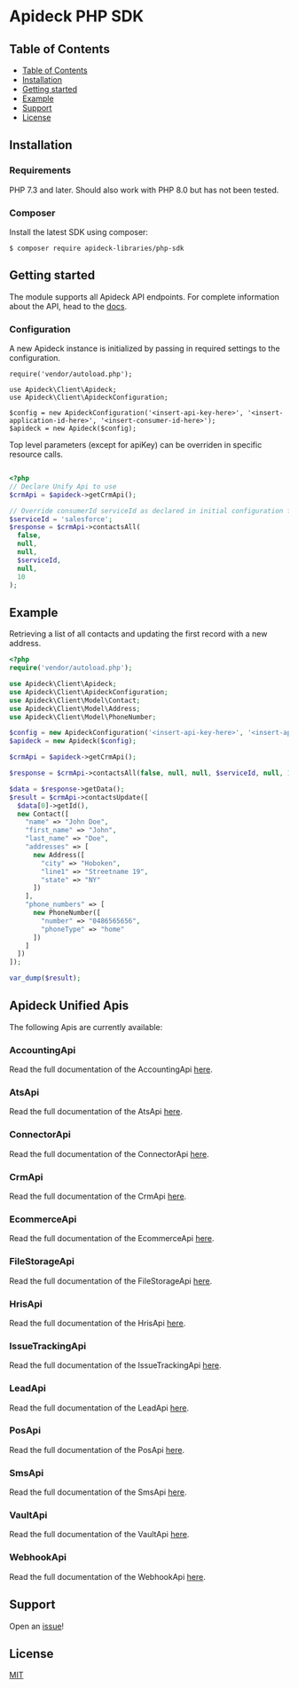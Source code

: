 
# Apideck PHP SDK

## Table of Contents

- [Table of Contents](#table-of-contents)
- [Installation](#installation)
- [Getting started](#getting-started)
- [Example](#example)
- [Support](#support)
- [License](#license)

## Installation

### Requirements

PHP 7.3 and later.
Should also work with PHP 8.0 but has not been tested.

### Composer

Install the latest SDK using composer:

```console
$ composer require apideck-libraries/php-sdk
```

## Getting started

The module supports all Apideck API endpoints. For complete information about the API, head
to the [docs][2].


### Configuration

A new Apideck instance is initialized by passing in required settings to the configuration.

```<?php
require('vendor/autoload.php');

use Apideck\Client\Apideck;
use Apideck\Client\ApideckConfiguration;

$config = new ApideckConfiguration('<insert-api-key-here>', '<insert-application-id-here>', '<insert-consumer-id-here>');
$apideck = new Apideck($config);
```

Top level parameters (except for apiKey) can be overriden in specific resource calls.

```php

<?php
// Declare Unify Api to use
$crmApi = $apideck->getCrmApi();

// Override consumerId serviceId as declared in initial configuration for this operation.
$serviceId = 'salesforce';
$response = $crmApi->contactsAll(
  false,
  null,
  null,
  $serviceId,
  null,
  10
);
```

## Example

Retrieving a list of all contacts and updating the first record with a new address.

```php
<?php
require('vendor/autoload.php');

use Apideck\Client\Apideck;
use Apideck\Client\ApideckConfiguration;
use Apideck\Client\Model\Contact;
use Apideck\Client\Model\Address;
use Apideck\Client\Model\PhoneNumber;

$config = new ApideckConfiguration('<insert-api-key-here>', '<insert-application-id-here>', '<insert-consumer-id-here>');
$apideck = new Apideck($config);

$crmApi = $apideck->getCrmApi();

$response = $crmApi->contactsAll(false, null, null, $serviceId, null, 10);

$data = $response->getData();
$result = $crmApi->contactsUpdate([
  $data[0]->getId(),
  new Contact([
    "name" => "John Doe",
    "first_name" => "John",
    "last_name" => "Doe",
    "addresses" => [
      new Address([
        "city" => "Hoboken",
        "line1" => "Streetname 19",
        "state" => "NY"
      ])
    ],
    "phone_numbers" => [
      new PhoneNumber([
        "number" => "0486565656",
        "phoneType" => "home"
      ])
    ]
  ])
]);

var_dump($result);
```

<a name="documentation-for-api-endpoints"></a>
## Apideck Unified Apis

The following Apis are currently available:

### AccountingApi

Read the full documentation of the AccountingApi [here](./src/gen/docs/apis/AccountingApi.md).

### AtsApi

Read the full documentation of the AtsApi [here](./src/gen/docs/apis/AtsApi.md).

### ConnectorApi

Read the full documentation of the ConnectorApi [here](./src/gen/docs/apis/ConnectorApi.md).

### CrmApi

Read the full documentation of the CrmApi [here](./src/gen/docs/apis/CrmApi.md).

### EcommerceApi

Read the full documentation of the EcommerceApi [here](./src/gen/docs/apis/EcommerceApi.md).

### FileStorageApi

Read the full documentation of the FileStorageApi [here](./src/gen/docs/apis/FileStorageApi.md).

### HrisApi

Read the full documentation of the HrisApi [here](./src/gen/docs/apis/HrisApi.md).

### IssueTrackingApi

Read the full documentation of the IssueTrackingApi [here](./src/gen/docs/apis/IssueTrackingApi.md).

### LeadApi

Read the full documentation of the LeadApi [here](./src/gen/docs/apis/LeadApi.md).

### PosApi

Read the full documentation of the PosApi [here](./src/gen/docs/apis/PosApi.md).

### SmsApi

Read the full documentation of the SmsApi [here](./src/gen/docs/apis/SmsApi.md).

### VaultApi

Read the full documentation of the VaultApi [here](./src/gen/docs/apis/VaultApi.md).

### WebhookApi

Read the full documentation of the WebhookApi [here](./src/gen/docs/apis/WebhookApi.md).


## Support

Open an [issue][3]!

## License

[MIT][4]

[1]: https://apideck.com
[2]: https://developers.apideck.com/
[3]: https://github.com/apideck-libraries/php-sdk/issues/new
[4]: https://github.com/apideck-libraries/php-sdk/blob/main/LICENSE
